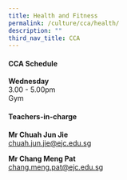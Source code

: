 ```yaml
---
title: Health and Fitness
permalink: /culture/cca/health/
description: ""
third_nav_title: CCA
---
```

#### **CCA Schedule**

**Wednesday**  
3.00 - 5.00pm  
Gym


#### **Teachers-in-charge**

**Mr Chuah Jun Jie**  
[chuah.jun.jie@ejc.edu.sg](mailto:chuah.jun.jie@ejc.edu.sg)

**Mr Chang Meng Pat**  
[chang.meng.pat@ejc.edu.sg](mailto:chang.meng.pat@ejc.edu.sg)